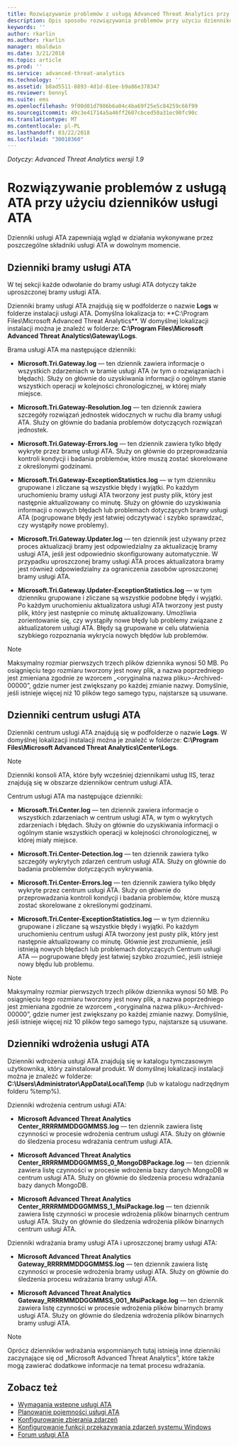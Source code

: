 ```yaml
---
title: Rozwiązywanie problemów z usługą Advanced Threat Analytics przy użyciu dzienników | Dokumentacja firmy Microsoft
description: Opis sposobu rozwiązywania problemów przy użyciu dzienników usługi ATA.
keywords: ''
author: rkarlin
ms.author: rkarlin
manager: mbaldwin
ms.date: 3/21/2018
ms.topic: article
ms.prod: ''
ms.service: advanced-threat-analytics
ms.technology: ''
ms.assetid: b8ad5511-8893-4d1d-81ee-b9a86e378347
ms.reviewer: bennyl
ms.suite: ems
ms.openlocfilehash: 9f00d01d7986b6a04c4ba69f25e5c84259c66f99
ms.sourcegitcommit: 49c3e41714a5a46ff2607cbced50a31ec90fc90c
ms.translationtype: MT
ms.contentlocale: pl-PL
ms.lasthandoff: 03/22/2018
ms.locfileid: "30010360"
---
```

*Dotyczy: Advanced Threat Analytics wersji 1.9*



# <a name="troubleshooting-ata-using-the-ata-logs"></a>Rozwiązywanie problemów z usługą ATA przy użyciu dzienników usługi ATA
Dzienniki usługi ATA zapewniają wgląd w działania wykonywane przez poszczególne składniki usługi ATA w dowolnym momencie.

## <a name="ata-gateway-logs"></a>Dzienniki bramy usługi ATA
W tej sekcji każde odwołanie do bramy usługi ATA dotyczy także uproszczonej bramy usługi ATA. 

Dzienniki bramy usługi ATA znajdują się w podfolderze o nazwie **Logs** w folderze instalacji usługi ATA. Domyślna lokalizacja to: **C:\Program Files\Microsoft Advanced Threat Analytics\**. W domyślnej lokalizacji instalacji można je znaleźć w folderze: **C:\Program Files\Microsoft Advanced Threat Analytics\Gateway\Logs**.

Brama usługi ATA ma następujące dzienniki:

-   **Microsoft.Tri.Gateway.log** — ten dziennik zawiera informacje o wszystkich zdarzeniach w bramie usługi ATA (w tym o rozwiązaniach i błędach). Służy on głównie do uzyskiwania informacji o ogólnym stanie wszystkich operacji w kolejności chronologicznej, w której miały miejsce.

-   **Microsoft.Tri.Gateway-Resolution.log** — ten dziennik zawiera szczegóły rozwiązań jednostek widocznych w ruchu dla bramy usługi ATA. Służy on głównie do badania problemów dotyczących rozwiązań jednostek.

-   **Microsoft.Tri.Gateway-Errors.log** — ten dziennik zawiera tylko błędy wykryte przez bramę usługi ATA. Służy on głównie do przeprowadzania kontroli kondycji i badania problemów, które muszą zostać skorelowane z określonymi godzinami.

-   **Microsoft.Tri.Gateway-ExceptionStatistics.log** — w tym dzienniku grupowane i zliczane są wszystkie błędy i wyjątki.
    Po każdym uruchomieniu bramy usługi ATA tworzony jest pusty plik, który jest następnie aktualizowany co minutę. Służy on głównie do uzyskiwania informacji o nowych błędach lub problemach dotyczących bramy usługi ATA (pogrupowane błędy jest łatwiej odczytywać i szybko sprawdzać, czy wystąpiły nowe problemy).
-   **Microsoft.Tri.Gateway.Updater.log** — ten dziennik jest używany przez proces aktualizacji bramy jest odpowiedzialny za aktualizację bramy usługi ATA, jeśli jest odpowiednio skonfigurowany automatycznie. W przypadku uproszczonej bramy usługi ATA proces aktualizatora bramy jest również odpowiedzialny za ograniczenia zasobów uproszczonej bramy usługi ATA.
-   **Microsoft.Tri.Gateway.Updater-ExceptionStatistics.log** — w tym dzienniku grupowane i zliczane są wszystkie podobne błędy i wyjątki. Po każdym uruchomieniu aktualizatora usługi ATA tworzony jest pusty plik, który jest następnie co minutę aktualizowany. Umożliwia zorientowanie się, czy wystąpiły nowe błędy lub problemy związane z aktualizatorem usługi ATA. Błędy są grupowane w celu ułatwienia szybkiego rozpoznania wykrycia nowych błędów lub problemów.

> [!NOTE]
> Maksymalny rozmiar pierwszych trzech plików dziennika wynosi 50 MB. Po osiągnięciu tego rozmiaru tworzony jest nowy plik, a nazwa poprzedniego jest zmieniana zgodnie ze wzorcem „&lt;oryginalna nazwa pliku&gt;-Archived-00000”, gdzie numer jest zwiększany po każdej zmianie nazwy. Domyślnie, jeśli istnieje więcej niż 10 plików tego samego typu, najstarsze są usuwane.

## <a name="ata-center-logs"></a>Dzienniki centrum usługi ATA
Dzienniki centrum usługi ATA znajdują się w podfolderze o nazwie **Logs**. W domyślnej lokalizacji instalacji można je znaleźć w folderze: **C:\Program Files\Microsoft Advanced Threat Analytics\Center\Logs**.
> [!Note]
> Dzienniki konsoli ATA, które były wcześniej dziennikami usług IIS, teraz znajdują się w obszarze dzienników centrum usługi ATA.

Centrum usługi ATA ma następujące dzienniki:

-   **Microsoft.Tri.Center.log** — ten dziennik zawiera informacje o wszystkich zdarzeniach w centrum usługi ATA, w tym o wykrytych zdarzeniach i błędach. Służy on głównie do uzyskiwania informacji o ogólnym stanie wszystkich operacji w kolejności chronologicznej, w której miały miejsce.

-   **Microsoft.Tri.Center-Detection.log** — ten dziennik zawiera tylko szczegóły wykrytych zdarzeń centrum usługi ATA. Służy on głównie do badania problemów dotyczących wykrywania.

-   **Microsoft.Tri.Center-Errors.log** — ten dziennik zawiera tylko błędy wykryte przez centrum usługi ATA. Służy on głównie do przeprowadzania kontroli kondycji i badania problemów, które muszą zostać skorelowane z określonymi godzinami.

-   **Microsoft.Tri.Center-ExceptionStatistics.log** — w tym dzienniku grupowane i zliczane są wszystkie błędy i wyjątki.
    Po każdym uruchomieniu centrum usługi ATA tworzony jest pusty plik, który jest następnie aktualizowany co minutę. Głównie jest zrozumienie, jeśli istnieją nowych błędach lub problemach dotyczących Centrum usługi ATA — pogrupowane błędy jest łatwiej szybko zrozumieć, jeśli istnieje nowy błędu lub problemu.

> [!NOTE]
> Maksymalny rozmiar pierwszych trzech plików dziennika wynosi 50 MB. Po osiągnięciu tego rozmiaru tworzony jest nowy plik, a nazwa poprzedniego jest zmieniana zgodnie ze wzorcem „&lt;oryginalna nazwa pliku&gt;-Archived-00000”, gdzie numer jest zwiększany po każdej zmianie nazwy. Domyślnie, jeśli istnieje więcej niż 10 plików tego samego typu, najstarsze są usuwane.


## <a name="ata-deployment-logs"></a>Dzienniki wdrożenia usługi ATA
Dzienniki wdrożenia usługi ATA znajdują się w katalogu tymczasowym użytkownika, który zainstalował produkt. W domyślnej lokalizacji instalacji można je znaleźć w folderze: **C:\Users\Administrator\AppData\Local\Temp** (lub w katalogu nadrzędnym folderu %temp%).

Dzienniki wdrożenia centrum usługi ATA:

-   **Microsoft Advanced Threat Analytics Center_RRRRMMDDGGMMSS.log** — ten dziennik zawiera listę czynności w procesie wdrożenia centrum usługi ATA. Służy on głównie do śledzenia procesu wdrażania centrum usługi ATA.

-   **Microsoft Advanced Threat Analytics Center_RRRRMMDDGGMMSS_0_MongoDBPackage.log** — ten dziennik zawiera listę czynności w procesie wdrożenia bazy danych MongoDB w centrum usługi ATA. Służy on głównie do śledzenia procesu wdrażania bazy danych MongoDB.

-   **Microsoft Advanced Threat Analytics Center_RRRRMMDDGGMMSS_1_MsiPackage.log** — ten dziennik zawiera listę czynności w procesie wdrożenia plików binarnych centrum usługi ATA. Służy on głównie do śledzenia wdrożenia plików binarnych centrum usługi ATA.

Dzienniki wdrażania bramy usługi ATA i uproszczonej bramy usługi ATA:

-   **Microsoft Advanced Threat Analytics Gateway_RRRRMMDDGGMMSS.log** — ten dziennik zawiera listę czynności w procesie wdrożenia bramy usługi ATA. Służy on głównie do śledzenia procesu wdrażania bramy usługi ATA.

-   **Microsoft Advanced Threat Analytics Gateway_RRRRMMDDGGMMSS_001_MsiPackage.log** — ten dziennik zawiera listę czynności w procesie wdrożenia plików binarnych bramy usługi ATA. Służy on głównie do śledzenia wdrożenia plików binarnych bramy usługi ATA.


> [!NOTE] 
> Oprócz dzienników wdrażania wspomnianych tutaj istnieją inne dzienniki zaczynające się od „Microsoft Advanced Threat Analytics”, które także mogą zawierać dodatkowe informacje na temat procesu wdrażania.


## <a name="see-also"></a>Zobacz też
- [Wymagania wstępne usługi ATA](ata-prerequisites.md)
- [Planowanie pojemności usługi ATA](ata-capacity-planning.md)
- [Konfigurowanie zbierania zdarzeń](configure-event-collection.md)
- [Konfigurowanie funkcji przekazywania zdarzeń systemu Windows](configure-event-collection.md#configuring-windows-event-forwarding)
- [Forum usługi ATA](https://social.technet.microsoft.com/Forums/security/home?forum=mata)
